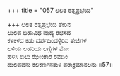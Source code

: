 +++
title = "057 ಲಲಿತ ರತ್ನಪ್ರಭೆಯ"

+++
ಲಲಿತ ರತ್ನಪ್ರಭೆಯ ತೇರಿನ  
ಲುಲಿವ ಬಹುವಿಧ ವಾದ್ಯ ರಭಸದ  
ಕಳಕಳದ ಕಡು ದರ್ಪದಿಂದಳ್ಳಿರಿವ ತೇಜಿಗಳ  
ಲಳಿಯ ಲಹರಿಯ ಲಗ್ಗೆಗಳ ಮೋ  
ಹಳಿಸಿ ಬಿಲು ಝೇಂಕಾರ ರವದಿಂ  
ದುಲಿವವನು ಕಲಿಕರ್ಣನತುಳ ಪರಾಕ್ರಮಾನಲನು      ॥57॥